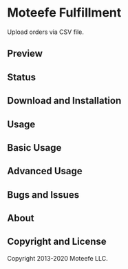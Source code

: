 # Moteefe Fulfillment

Upload orders via CSV file.

## Preview

## Status

## Download and Installation

## Usage

## Basic Usage

## Advanced Usage

## Bugs and Issues

## About



## Copyright and License

Copyright 2013-2020 Moteefe LLC.
